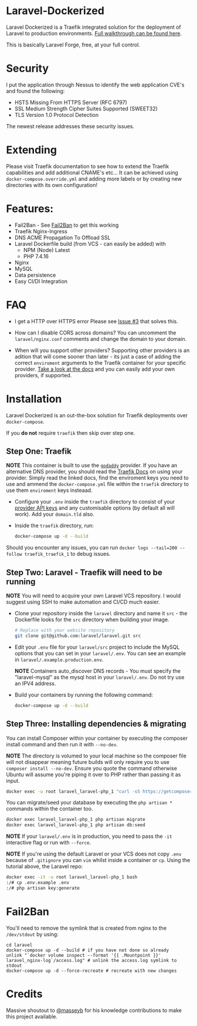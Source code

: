 # Laravel-Dockerized
Laravel Dockerized is a Traefik integrated solution for the deployment of Laravel to production environments. [Full walkthrough can be found here](https://kyle-jeynes.github.io/Laravel-Dockerized/).

This is basically Laravel Forge, free, at your full control.

# Security

I put the application through Nessus to identify the web application CVE's and found the following:

- HSTS Missing From HTTPS Server (RFC 6797)
- SSL Medium Strength Cipher Suites Supported (SWEET32)
- TLS Version 1.0 Protocol Detection

The newest release addresses these security issues.

# Extending

Please visit Traefik documentation to see how to extend the Traefik capabilities and add additional CNAME's etc... It can be achieved using `docker-compose.override.yml` and adding more labels or by creating new directories with its own configuration!

# Features:

- Fail2Ban - See [Fail2Ban](#fail2ban) to get this working
- Traefik Nginx-Ingress
- DNS ACME Propagation To Offload SSL
- Laravel Dockerfile build (from VCS - can easily be added) with
    - NPM (Node) Latest
    - PHP 7.4.16
- Nginx
- MySQL
- Data persistence
- Easy CI/DI Integration

# FAQ

- I get a HTTP over HTTPS error
  Please see [Issue #3](https://github.com/Kyle-Jeynes/Laravel-Dockerized/issues/3) that solves this.
  
- How can I disable CORS across domains?
  You can uncomment the `laravel/nginx.conf` comments and change the domain to your domain.
  
- When will you support other providers?
  Supporting other providers is an adition that will come sooner than later - its just a case of adding the correct `enviroment` arguments to the Traefik container for your specific provider. [Take a look at the docs](https://doc.traefik.io/traefik/v2.0/https/acme/#providers) and you can easily add your own providers, if supported.

# Installation

Laravel Dockerized is an out-the-box solution for Traefik deployments over `docker-compose`.

If you **do not** require `traefik` then skip over step one.

## Step One: Traefik

**NOTE** This container is built to use the [`godaddy`](https://uk.godaddy.com/) provider. If you have an alternative DNS provider, you should read the [Traefik Docs](https://doc.traefik.io/traefik/v2.0/https/acme/#providers) on using your provider. Simply read the linked docs, find the enviroment keys you need to use and ammend the `docker-compose.yml` file within the `traefik` directory to use them `enviroment` keys insteaad.

- Configure your `.env` inside the `traefik` directory to consist of your [provider API keys](https://developer.godaddy.com/keys) and any customisable options (by default all will work). Add your `domain.tld` also.


- Inside the `traefik` directory, run:
  ```bash
  docker-compose up -d --build
  ```

Should you encounter any issues, you can run `docker logs --tail=200 --follow traefik_traefik_1` to debug issues.

## Step Two: Laravel - Traefik will need to be running

**NOTE** You will need to acquire your own Laravel VCS repository. I would suggest using SSH to make automation and CI/CD much easier.

- Clone your repository inside the `laravel` directory and name it `src` - the Dockerfile looks for the `src` directory when building your image.
  ```bash
  # Replace with your website repository
  git clone git@github.com:laravel/laravel.git src
  ```

- Edit your `.env` file for your `laravel/src` project to include the MySQL options that you can set in your `laravel/.env`. You can see an example in `laravel/.example.production.env`.

  **NOTE** Containers auto_discover DNS records - You must specify the "laravel-mysql" as the mysql host in your `laravel/.env`. Do not try use an IPV4 address.


- Build your containers by running the following command:
  ```bash
  docker-compose up -d --build
  ```
  
## Step Three: Installing dependencies & migrating

You can install Composer within your container by executing the composer install command and then run it with `--no-dev`.

**NOTE** The directory is volumed to your local machine so the composer file will not disappear meaning future builds will only require
you to use `composer install --no-dev`. Ensure you quote the command otherwise Ubuntu will assume you're piping it over to PHP rather than passing it as input.

```bash
docker exec -u root laravel_laravel-php_1 "curl -sS https://getcomposer.org/installer | php -- --install-dir=/usr/local/bin --filename=composer && composer install --no-dev"
```

You can migrate/seed your database by executing the `php artisan *` commands within the container too.

```bash
docker exec laravel_laravel-php_1 php artisan migrate
docker exec laravel_laravel-php_1 php artisan db:seed
```

**NOTE** If your `laravel/.env` is in production, you need to pass the `-it` interactive flag or run with `--force`. 

**NOTE** If you're using the default Laravel or your VCS does not copy `.env` because of `.gitignore` you can `vim` whilst inside a container or `cp`. Using the tutorial above, the Laravel repo:

```bash
docker exec -it -u root laravel_laravel-php_1 bash
:/# cp .env.example .env
:/# php artisan key:generate
```

# Fail2Ban

You'll need to remove the symlink that is created from nginx to the `/dev/stdout` by using:

```
cd laravel
docker-compose up -d --build # if you have not done so already
unlink "`docker volume inspect --format '{{ .Mountpoint }}' laravel_nginx-log`/access.log" # unlink the access.log symlink to stdout
docker-compose up -d --force-recreate # recreate with new changes
```

# Credits

Massive shoutout to [@masseyb](https://blog.lazybit.ch/) for his knowledge contributions to make this project available.
